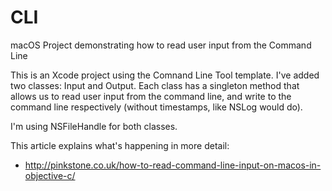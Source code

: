 # CLI
macOS Project demonstrating how to read user input from the Command Line

This is an Xcode project using the Comnand Line Tool template. I've added two classes: Input and Output. 
Each class has a singleton method that allows us to read user input from the command line, 
and write to the command line respectively (without timestamps, like NSLog would do).

I'm using NSFileHandle for both classes.

This article explains what's happening in more detail:
* http://pinkstone.co.uk/how-to-read-command-line-input-on-macos-in-objective-c/
